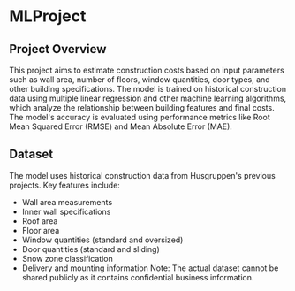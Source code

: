 # MLProject
## Project Overview
This project aims to estimate construction costs based on input parameters such as wall area, number of floors, window quantities, door types, and other building specifications. The model is trained on historical construction data using multiple linear regression and other machine learning algorithms, which analyze the relationship between building features and final costs. The model's accuracy is evaluated using performance metrics like Root Mean Squared Error (RMSE) and Mean Absolute Error (MAE).

## Dataset
The model uses historical construction data from Husgruppen's previous projects. Key features include:
- Wall area measurements
- Inner wall specifications
- Roof area
- Floor area
- Window quantities (standard and oversized)
- Door quantities (standard and sliding)
- Snow zone classification
- Delivery and mounting information
Note: The actual dataset cannot be shared publicly as it contains confidential business information.
